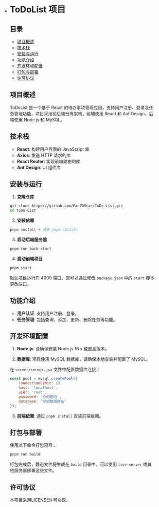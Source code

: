 <!--
 * @Author: ourEDA MaMing
 * @Date: 2024-05-20 15:17:49
 * @LastEditors: ourEDA MaMing
 * @LastEditTime: 2024-11-26 19:48:47
 * @FilePath: \midTermHomeWork\README.md
 * @Description: 李猴啊
 * 
 * Copyright (c) 2024 by FanZDStar , All Rights Reserved. 
-->
- # ToDoList 项目
  
  ## 目录
  
  - [项目概述](#项目概述)
  - [技术栈](#技术栈)
  - [安装与运行](#安装与运行)
  - [功能介绍](#功能介绍)
  - [开发环境配置](#开发环境配置)
  - [打包与部署](#打包与部署)
  - [许可协议](#许可协议)
  
  ## 项目概述
  
  ToDoList 是一个基于 React 的待办事项管理应用，支持用户注册、登录及任务管理功能。项目采用前后端分离架构，前端使用 React 和 Ant Design，后端使用 Node.js 和 MySQL。
  
  ## 技术栈
  
  - **React**: 构建用户界面的 JavaScript 库
  - **Axios**: 发送 HTTP 请求的库
  - **React Router**: 实现前端路由的库
  - **Ant Design**: UI 组件库
  
  ## 安装与运行
  
  1. **克隆仓库**
  
  	```bash
  	git clone https://github.com/FanZDStar/ToDo-List.git
  	cd ToDo-List
  	```
  
  2. **安装依赖**
  
  	```bash
  	pnpm install # 或者 pnpm install
  	```
  
  3. **启动后端服务器**
  
  	```bash
  	pnpm run back-start
  	```
  
  4. **启动前端项目**
  
  	```bash
  	pnpm start
  	```
  
  	默认项目运行在 4000 端口。您可以通过修改 `package.json` 中的 `start` 脚本更改端口。
  
  ## 功能介绍
  
  - **用户认证**: 支持用户注册、登录。
  - **任务管理**: 包括查询、添加、更新、删除任务等功能。
  
  ## 开发环境配置
  
  1. **Node.js**: 请确保安装 Node.js 16.x 或更高版本。
  
  2. **数据库**: 项目使用 MySQL 数据库，请确保本地安装并配置了 MySQL。
  
  	在 `server/server.jsx` 文件中配置数据库连接：
  
  	```javascript
  	const pool = mysql.createPool({
  	    connectionLimit: 10,
  	    host: 'localhost',
  	    user: 'root',
  	    password: '你的密码',
  	    database: '你的数据库名'
  	});
  	```
  
  3. **前端依赖**: 通过 `pnpm install` 安装前端依赖。
  
  ## 打包与部署
  
  使用以下命令打包项目：
  
  ```bash
  pnpm run build
  ```
  
  打包完成后，静态文件将生成在 `build` 目录中。可以使用 `live-server` 或其他服务器部署这些文件。
  
  ## 许可协议
  
  本项目采用[LICENSE](./LICENSE)许可协议。
